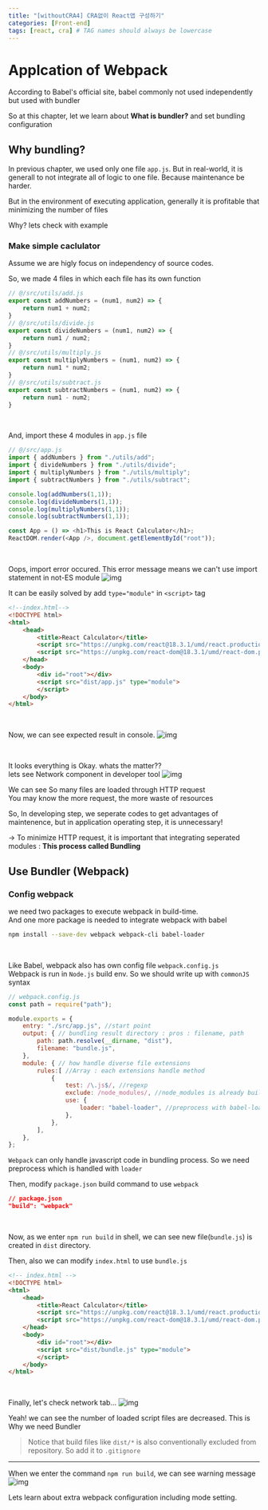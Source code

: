 ```yaml
---
title: "[withoutCRA4] CRA없이 React앱 구성하기"
categories: [Front-end]
tags: [react, cra] # TAG names should always be lowercase
---
```


# Applcation of Webpack
According to Babel's official site, babel commonly not used independently but used with bundler

So at this chapter, let we learn about **What is bundler?** and set bundling configuration


## Why bundling?
In previous chapter, we used only one file `app.js`. But in real-world, it is generall to not integrate all of logic to one file. Because maintenance be harder.

But in the environment of executing application, generally it is profitable that minimizing the number of files

Why? lets check with example

### Make simple caclulator

Assume we are higly focus on independency of source codes.

So, we made 4 files in which each file has its own function

```javascript
// @/src/utils/add.js
export const addNumbers = (num1, num2) => {
    return num1 + num2;
}
// @/src/utils/divide.js
export const divideNumbers = (num1, num2) => {
    return num1 / num2;
}
// @/src/utils/multiply.js
export const multiplyNumbers = (num1, num2) => {
    return num1 * num2;
}
// @/src/utils/subtract.js
export const subtractNumbers = (num1, num2) => {
    return num1 - num2;
}
```
<br/>

And, import these 4 modules in `app.js` file

```javascript
// @/src/app.js
import { addNumbers } from "./utils/add";
import { divideNumbers } from "./utils/divide";
import { multiplyNumbers } from "./utils/multiply";
import { subtractNumbers } from "./utils/subtract";

console.log(addNumbers(1,1));
console.log(divideNumbers(1,1));
console.log(multiplyNumbers(1,1));
console.log(subtractNumbers(1,1));

const App = () => <h1>This is React Calculator</h1>;
ReactDOM.render(<App />, document.getElementById("root"));

```
<br/>

Oops, import error occured. This error message means we can't use import statement in not-ES module
![img](/images/withoutCRA4_img/importError.png)

It can be easily solved by add `type="module"` in `<script>` tag
```html
<!--index.html-->
<!DOCTYPE html>
<html>
    <head>
        <title>React Calculator</title>
        <script src="https://unpkg.com/react@18.3.1/umd/react.production.min.js"></script>
        <script src="https://unpkg.com/react-dom@18.3.1/umd/react-dom.production.min.js"></script>
    </head>
    <body>
        <div id="root"></div>
        <script src="dist/app.js" type="module">
        </script>
    </body>
</html>

```
<br/>

Now, we can see expected result in console.
![img](/images/withoutCRA4_img/goodResult.png)

<br/>


It looks everything is Okay. whats the matter?? <br/>
lets see Network component in developer tool
![img](/images/withoutCRA4_img/complexNetwork.png)

We can see So many files are loaded through HTTP request <br/>
You may know the more request, the more waste of resources

So, In developing step, we seperate codes to get advantages of maintenence, but in application operating step, it is unnecessary!

-> To minimize HTTP request, it is important that integrating seperated modules : **This process called Bundling**


## Use Bundler (Webpack)

### Config webpack
we need two packages to execute webpack in build-time. <br/>
And one more package is needed to integrate webpack with babel
```sh
npm install --save-dev webpack webpack-cli babel-loader
```
<br/>

Like Babel, webpack also has own config file `webpack.config.js` <br/>
Webpack is run in `Node.js` build env. So we should write up with `commonJS` syntax


```js
// webpack.config.js
const path = require("path");

module.exports = {
    entry: "./src/app.js", //start point
    output: { // bundling result directory : pros : filename, path
        path: path.resolve(__dirname, "dist"),
        filename: "bundle.js",
    },
    module: { // how handle diverse file extensions
        rules:[ //Array : each extensions handle method
            {
                test: /\.js$/, //regexp
                exclude: /node_modules/, //node_modules is already built as runnable
                use: {
                    loader: "babel-loader", //preprocess with babel-loader
                },
            },
        ],
    },
};
```
`Webpack` can only handle javascript code in bundling process. So we need preprocess which is handled with `loader`

Then, modify `package.json` build command to use `webpack`
```json
// package.json
"build": "webpack"
```
<br/>

Now, as we enter `npm run build` in shell, we can see new file(`bundle.js`) is created in `dist` directory. 

Then, also we can modify `index.html` to use `bundle.js`
```html
<!-- index.html -->
<!DOCTYPE html>
<html>
    <head>
        <title>React Calculator</title>
        <script src="https://unpkg.com/react@18.3.1/umd/react.production.min.js"></script>
        <script src="https://unpkg.com/react-dom@18.3.1/umd/react-dom.production.min.js"></script>
    </head>
    <body>
        <div id="root"></div>
        <script src="dist/bundle.js" type="module">
        </script>
    </body>
</html>
```
<br/>

Finally, let's check network tab...
![img](/images/withoutCRA4_img/bundleLoad.png)

Yeah! we can see the number of loaded script files are decreased. This is Why we need Bundler

> Notice that build files like `dist/*` is also conventionally excluded from repository. So add it to `.gitignore`


---

When we enter the command `npm run build`, we can see warning message 
![img](/images/withoutCRA4_img/webpackWarn.png)

Lets learn about extra webpack configuration including mode setting.